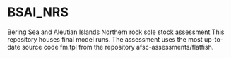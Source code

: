 # BSAI_NRS
Bering Sea and Aleutian Islands Northern rock sole stock assessment
This repository houses final model runs. The assessment uses the most up-to-date source code fm.tpl from the repository afsc-assessments/flatfish.
